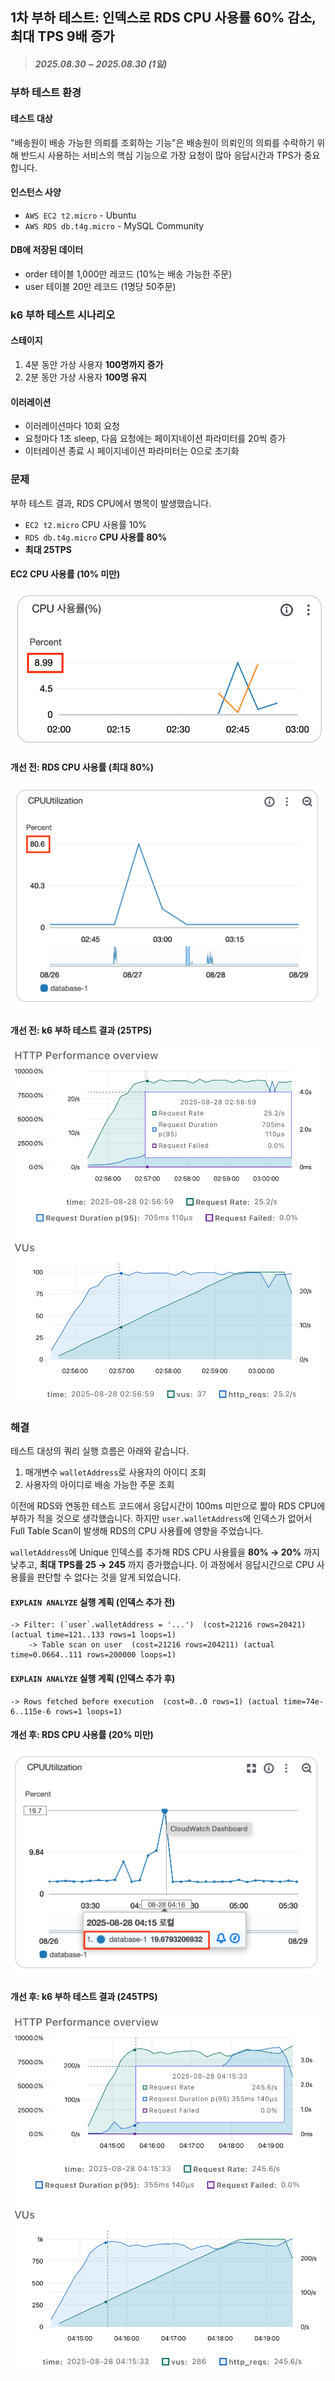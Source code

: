 ## 1차 부하 테스트: 인덱스로 RDS CPU 사용률 60% 감소, 최대 TPS 9배 증가

> ##### 2025.08.30 ~ 2025.08.30 (1일)

### 부하 테스트 환경

#### 테스트 대상

"배송원이 배송 가능한 의뢰를 조회하는 기능"은 배송원이 의뢰인의 의뢰를 수락하기 위해 반드시 사용하는 서비스의 핵심 기능으로 가장 요청이 많아 응답시간과 TPS가 중요합니다.

#### 인스턴스 사양

- `AWS EC2 t2.micro` - Ubuntu
- `AWS RDS db.t4g.micro` - MySQL Community

#### DB에 저장된 데이터

- order 테이블 1,000만 레코드 (10%는 배송 가능한 주문)
- user 테이블 20만 레코드 (1명당 50주문)

### k6 부하 테스트 시나리오

#### 스테이지

1. 4분 동안 가상 사용자 **100명까지 증가**
2. 2분 동안 가상 사용자 **100명 유지**

#### 이러레이션

- 이러레이션마다 10회 요청
- 요청마다 1초 sleep, 다음 요청에는 페이지네이션 파라미터를 20씩 증가
- 이터레이션 종료 시 페이지네이션 파라미터는 0으로 초기화

### 문제

<!-- - 누가
- 어디서
  - AWS환경에서
- 언제
  - 부하테스트를 할때
- 왜
  - CPU사용률이 10%미만이지만 RDS는 높았음 TPS낮음

- 무엇을
  - user테이블 지갑주소에
- 어떻게
  - 인덱스 걸었음
- 성과
  - TPS 높아짐, RDS부하 낮춤 -->

부하 테스트 결과, RDS CPU에서 병목이 발생했습니다.

- `EC2 t2.micro` CPU 사용률 10%
- `RDS db.t4g.micro` **CPU 사용률 80%**
- **최대 25TPS**

#### EC2 CPU 사용률 (10% 미만)

![EC2 CPU 사용률 (10% 미만)](<1 RDS CPU 병목 발생/EC2 CPU 사용률.png>)

#### 개선 전: RDS CPU 사용률 (최대 80%)

![개선 전: RDS CPU 사용률 (최대 80%)](<1 RDS CPU 병목 발생/개선 전: RDS CPU 사용률 (최대 80).png>)

#### 개선 전: k6 부하 테스트 결과 (25TPS)

![개선 전: k6 부하 테스트 결과 (25TPS)](<1 RDS CPU 병목 발생/개선 전: k6 부하 테스트 결과 (25TPS).png>)

### 해결

테스트 대상의 쿼리 실행 흐름은 아래와 같습니다.

1. 매개변수 `walletAddress`로 사용자의 아이디 조회
2. 사용자의 아이디로 배송 가능한 주문 조회

이전에 RDS와 연동한 테스트 코드에서 응답시간이 100ms 미만으로 짧아 RDS CPU에 부하가 적을 것으로 생각했습니다. 하지만 `user.walletAddress`에 인덱스가 없어서 Full Table Scan이 발생해 RDS의 CPU 사용률에 영향을 주었습니다.

`walletAddress`에 Unique 인덱스를 추가해 RDS CPU 사용률을 **80% → 20%** 까지 낮추고, **최대 TPS를 25 → 245** 까지 증가했습니다. 이 과정에서 응답시간으로 CPU 사용률을 판단할 수 없다는 것을 알게 되었습니다.

#### `EXPLAIN ANALYZE` 실행 계획 (인덱스 추가 전)

```log
-> Filter: (`user`.walletAddress = '...')  (cost=21216 rows=20421) (actual time=121..133 rows=1 loops=1)
    -> Table scan on user  (cost=21216 rows=204211) (actual time=0.0664..111 rows=200000 loops=1)
```

#### `EXPLAIN ANALYZE` 실행 계획 (인덱스 추가 후)

```log
-> Rows fetched before execution  (cost=0..0 rows=1) (actual time=74e-6..115e-6 rows=1 loops=1)
```

#### 개선 후: RDS CPU 사용률 (20% 미만)

![개선 후: RDS CPU 사용률 (20% 미만)](<1 RDS CPU 병목 해결/개선 후: RDS CPU 사용률 (20).png>)

#### 개선 후: k6 부하 테스트 결과 (245TPS)

![개선 후: k6 부하 테스트 결과 (245TPS)](<1 RDS CPU 병목 해결/개선 후: k6 부하 테스트 결과 (245TPS).png>)
